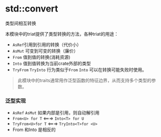 # std::convert

类型间相互转换

本模块中的triat提供了类型转换的方法，各种triat的用途：

- `AsRef`引用到引用的转换（代价小）
- `AsMut`  可变到可变的转换（廉价）
- `From`  值到值的转换(消耗资源)
- `Into`  值到值转换为当前crate外部的类型
- `TryFrom`  `TryInto` 行为类似于`From` `Into` 可以在转换可能失败时使用。

> 此模块中的traits通常用作泛型函数的特征边界，从而支持多个类型的参数。

### 泛型实现

- `AsRef` `AsMut`  如果内部是引用，则自动解引用
- `From<U> for T`  <===> `Into<T> for U`
- `TryFrom<U>for T` <===> `TryInto<T>for <U>`
- From 和Into 是相反的